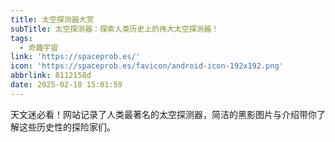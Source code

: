 ```yaml
---
title: 太空探测器大赏
subTitle: 太空探测器：探索人类历史上的伟大太空探测器！
tags:
  - 奇趣宇宙
link: 'https://spaceprob.es/'
icon: 'https://spaceprob.es/favicon/android-icon-192x192.png'
abbrlink: 8112158d
date: 2025-02-18 15:01:59
---
```


天文迷必看！网站记录了人类最著名的太空探测器，简洁的黑影图片与介绍带你了解这些历史性的探险家们。